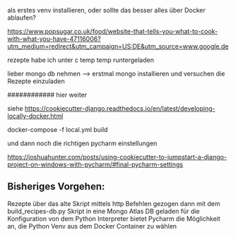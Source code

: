 als erstes venv installieren, oder sollte das besser alles über Docker ablaufen?

https://www.popsugar.co.uk/food/website-that-tells-you-what-to-cook-with-what-you-have-47116006?utm_medium=redirect&utm_campaign=US:DE&utm_source=www.google.de

rezepte habe ich unter c temp temp runtergeladen


lieber mongo db nehmen --> erstmal mongo installieren und versuchen die Rezepte einzuladen



############
hier weiter

siehe https://cookiecutter-django.readthedocs.io/en/latest/developing-locally-docker.html

docker-compose -f local.yml build




und dann noch die richtigen pycharm einstellungen

https://joshuahunter.com/posts/using-cookiecutter-to-jumpstart-a-django-project-on-windows-with-pycharm/#final-pycharm-settings


## Bisheriges Vorgehen:

Rezepte über das alte Skript mittels http Befehlen gezogen
dann mit dem build_recipes-db.py Skript in eine Mongo Atlas DB geladen
für die Konfiguration von dem Python Interpreter bietet Pycharm die Möglichkeit an, die Python Venv aus dem Docker Container zu wählen
